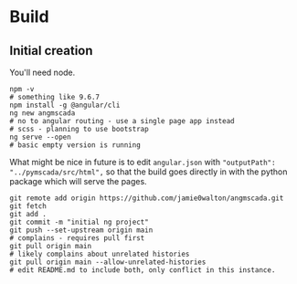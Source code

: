 # Build

## Initial creation

You'll need node.

```
npm -v
# something like 9.6.7
npm install -g @angular/cli
ng new angmscada
# no to angular routing - use a single page app instead
# scss - planning to use bootstrap
ng serve --open
# basic empty version is running
```

What might be nice in future is to edit ```angular.json``` with
```"outputPath": "../pymscada/src/html",``` so that the build goes
directly in with the python package which will serve the pages.

```
git remote add origin https://github.com/jamie0walton/angmscada.git
git fetch
git add .
git commit -m "initial ng project"
git push --set-upstream origin main
# complains - requires pull first
git pull origin main
# likely complains about unrelated histories
git pull origin main --allow-unrelated-histories
# edit README.md to include both, only conflict in this instance.
```